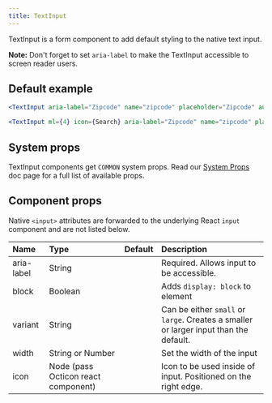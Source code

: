 ```yaml
---
title: TextInput
---
```


TextInput is a form component to add default styling to the native text input. 

**Note:** Don't forget to set `aria-label` to make the TextInput accessible to screen reader users.
## Default example

```jsx live
<TextInput aria-label="Zipcode" name="zipcode" placeholder="Zipcode" autoComplete="postal-code" />

<TextInput ml={4} icon={Search} aria-label="Zipcode" name="zipcode" placeholder="Find user" autoComplete="postal-code" />
```

## System props

TextInput components get `COMMON` system props. Read our [System Props](/system-props) doc page for a full list of available props.

## Component props

Native `<input>` attributes are forwarded to the underlying React `input` component and are not listed below.

| Name | Type | Default | Description |
| :- | :- | :-: | :- |
| aria-label | String | | Required. Allows input to be accessible. |
| block | Boolean | | Adds `display: block` to element |
| variant | String | | Can be either `small` or `large`. Creates a smaller or larger input than the default.
| width | String or Number | | Set the width of the input |
| icon | Node (pass Octicon react component) | | Icon to be used inside of input. Positioned on the right edge. | 
